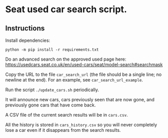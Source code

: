 # Seat used car search script.

## Instructions
Install dependencies:

    python -m pip install -r requirements.txt

Do an advanced search on the approved used page here:
https://usedcars.seat.co.uk/en/used-cars/seat/model-search#searchmask

Copy the URL to the file `car_search_url` (the file should be a single line; no newline at the end).
For an example, see `car_search_url_example`.

Run the script `./update_cars.sh` periodically.

It will announce new cars, cars previously seen that are now gone, and previously gone cars that
have come back.

A CSV file of the current search results will be in `cars.csv`.

All the history is stored in `cars_history.csv` so you will never completely lose a car even if it
disappears from the search results.


